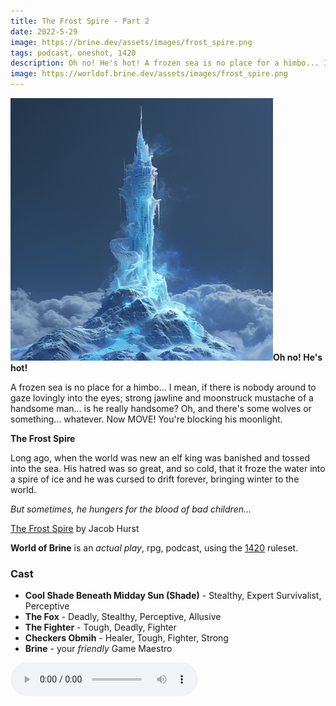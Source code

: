 ```yaml
---
title: The Frost Spire - Part 2
date: 2022-5-29
image: https://brine.dev/assets/images/frost_spire.png
tags: podcast, oneshot, 1420
description: Oh no! He's hot! A frozen sea is no place for a himbo... I mean, if there is nobody around to gaze lovingly into the eyes; strong jawline and moonstruck mustache of a handsome man... is he really handsome? Oh, and there's some wolves or something... whatever. Now MOVE! You're blocking his moonlight.
image: https://worldof.brine.dev/assets/images/frost_spire.png
---
```


![thumb](assets/images/frost_spire/image.png)**Oh no! He's hot!**

A frozen sea is no place for a himbo... I mean, if there is nobody around to gaze lovingly into the eyes; strong jawline and moonstruck mustache of a handsome man... is he really handsome? Oh, and there's some wolves or something... whatever. Now MOVE! You're blocking his moonlight.

**The Frost Spire**

Long ago, when the world was new an elf king was banished and tossed into the sea. His hatred was so great, and so cold, that it froze the water into a spire of ice and he was cursed to drift forever, bringing winter to the world.

_But sometimes, he hungers for the blood of bad children..._

[The Frost Spire](https://swordfishislands.itch.io/the-frost-spire) by Jacob Hurst

**World of Brine** is an _actual play_, rpg, podcast, using the [1420](https://casadeocio.itch.io/1420-bnb) ruleset.

<break>

### Cast
- **Cool Shade Beneath Midday Sun (Shade)** - Stealthy, Expert Survivalist, Perceptive
- **The Fox** - Deadly, Stealthy, Perceptive, Allusive
- **The Fighter** - Tough, Deadly, Fighter
- **Checkers Obmih** - Healer, Tough, Fighter, Strong
- **Brine** - your _friendly_ Game Maestro

<audio controls src="https://archive.org/download/the_frost_spire-part3/the_frost_spire-part2.mp3"></audio>
